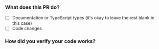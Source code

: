 ### What does this PR do?

<!-- **Please explain what your changes do**, example: -->

<!--

This adds a new flag --bail to bun test. When set, it will stop running tests after the first failure. This is useful for CI environments where you want to fail fast.

-->

- [ ] Documentation or TypeScript types (it's okay to leave the rest blank in this case)
- [ ] Code changes

### How did you verify your code works?

<!-- **For code changes, please include automated tests**. Feel free to uncomment the line below -->

<!-- I wrote automated tests -->

<!-- If JavaScript/TypeScript modules or builtins changed:

- [ ] I included a test for the new code, or existing tests cover it
- [ ] I ran my tests locally and they pass (`bun-debug test test-file-name.test`)

-->

<!-- If Zig files changed:

- [ ] I checked the lifetime of memory allocated to verify it's (1) freed and (2) only freed when it should be
- [ ] I included a test for the new code, or an existing test covers it
- [ ] JSValue used outside outside of the stack is either wrapped in a JSC.Strong or is JSValueProtect'ed
- [ ] I wrote TypeScript/JavaScript tests locally and they pass (`bun-debug test test-file-name.test`)
-->

<!-- If new methods, getters, or setters were added to a publicly exposed class:

- [ ] I added TypeScript types for the new methods, getters, or setters
-->

<!-- If dependencies in tests changed:

- [ ] I made sure that specific versions of dependencies are used instead of ranged or tagged versions
-->

<!-- If a new builtin ESM/CJS module was added:

- [ ] I updated Aliases in `module_loader.zig` to include the new module
- [ ] I added a test that imports the module
- [ ] I added a test that require() the module
-->

